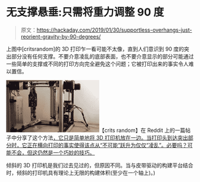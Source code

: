# 无支撑悬垂:只需将重力调整 90 度

> 原文：<https://hackaday.com/2019/01/30/supportless-overhangs-just-reorient-gravity-by-90-degrees/>

上图中[critsrandom]的 3D 打印乍一看可能不太像，直到人们意识到 90 度的突出部分没有任何支撑。不要介意凌乱的底部表面，也不要介意显示的部分可能通过一些简单的支撑或不同的打印方向完全避免这个问题；它被打印出来的事实令人难以置信。

![](img/84031bad67d67198431636345120fe98.png)【crits random】在 Reddit 上的一篇帖子中分享了这个方法[，它只是简单地将 3D 打印机放在一边。当打印头到达突出部分时，它正在横向打印的事实使得该点从“不可能”跃升为仅仅“凌乱”。必要吗？可能不会，但这仍然是一个巧妙的技巧。](https://www.reddit.com/r/3Dprinting/comments/aj74ei/supportless_90_overhangs_with_a_twist/)

倾斜的 3D 打印机是我们过去见过的，但原因不同。当与皮带驱动的构建平台结合时，倾斜的打印机具有理论上无限的构建体积(至少在一个轴上)。)